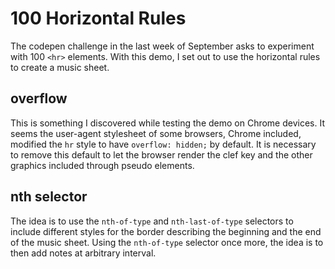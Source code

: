 # 100 Horizontal Rules

The codepen challenge in the last week of September asks to experiment with 100 `<hr>` elements. With this demo, I set out to use the horizontal rules to create a music sheet.

## overflow

This is something I discovered while testing the demo on Chrome devices. It seems the user-agent stylesheet of some browsers, Chrome included, modified the `hr` style to have `overflow: hidden;` by default. It is necessary to remove this default to let the browser render the clef key and the other graphics included through pseudo elements.

## nth selector

The idea is to use the `nth-of-type` and `nth-last-of-type` selectors to include different styles for the border describing the beginning and the end of the music sheet. Using the `nth-of-type` selector once more, the idea is to then add notes at arbitrary interval.
